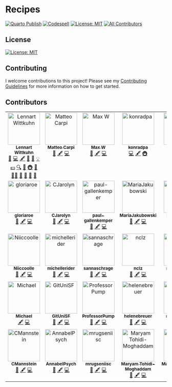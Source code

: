 # Recipes

[![Quarto Publish](https://github.com/lnnrtwttkhn/recipes/actions/workflows/publish.yml/badge.svg)](https://github.com/lnnrtwttkhn/quarto-website/actions/workflows/publish.yml)
[![Codespell](https://github.com/lnnrtwttkhn/recipes/actions/workflows/codespell.yml/badge.svg)](https://github.com/lnnrtwttkhn/quarto-website/actions/workflows/codespell.yml)
[![License: MIT](https://img.shields.io/badge/License-MIT-yellow.svg)](https://opensource.org/licenses/MIT)
[![All Contributors](https://img.shields.io/github/all-contributors/lnnrtwttkhn/recipes?color=ee8449&style=flat-square)](#contributors)

## License

[![License: MIT](https://img.shields.io/badge/License-MIT-yellow.svg)](https://opensource.org/licenses/MIT)

## Contributing

I welcome contributions to this project! Please see my [Contributing Guidelines](CONTRIBUTING.md) for more information on how to get started.

## Contributors

<!-- ALL-CONTRIBUTORS-LIST:START - Do not remove or modify this section -->
<!-- prettier-ignore-start -->
<!-- markdownlint-disable -->
<table>
  <tbody>
    <tr>
      <td align="center" valign="top" width="14.28%"><a href="https://lennartwittkuhn.com/"><img src="https://avatars.githubusercontent.com/u/42233065?v=4?s=100" width="100px;" alt="Lennart Wittkuhn"/><br /><sub><b>Lennart Wittkuhn</b></sub></a><br /><a href="https://github.com/lnnrtwttkhn/recipes/issues?q=author%3Alnnrtwttkhn" title="Bug reports">🐛</a> <a href="https://github.com/lnnrtwttkhn/recipes/commits?author=lnnrtwttkhn" title="Code">💻</a> <a href="#content-lnnrtwttkhn" title="Content">🖋</a> <a href="#design-lnnrtwttkhn" title="Design">🎨</a> <a href="https://github.com/lnnrtwttkhn/recipes/commits?author=lnnrtwttkhn" title="Documentation">📖</a> <a href="#example-lnnrtwttkhn" title="Examples">💡</a> <a href="#financial-lnnrtwttkhn" title="Financial">💵</a> <a href="#fundingFinding-lnnrtwttkhn" title="Funding Finding">🔍</a> <a href="#ideas-lnnrtwttkhn" title="Ideas, Planning, & Feedback">🤔</a> <a href="#infra-lnnrtwttkhn" title="Infrastructure (Hosting, Build-Tools, etc)">🚇</a> <a href="#maintenance-lnnrtwttkhn" title="Maintenance">🚧</a> <a href="#mentoring-lnnrtwttkhn" title="Mentoring">🧑‍🏫</a> <a href="#projectManagement-lnnrtwttkhn" title="Project Management">📆</a> <a href="#question-lnnrtwttkhn" title="Answering Questions">💬</a> <a href="https://github.com/lnnrtwttkhn/recipes/pulls?q=is%3Apr+reviewed-by%3Alnnrtwttkhn" title="Reviewed Pull Requests">👀</a> <a href="#talk-lnnrtwttkhn" title="Talks">📢</a></td>
      <td align="center" valign="top" width="14.28%"><a href="http://www.tametodesign.it"><img src="https://avatars.githubusercontent.com/u/16087032?v=4?s=100" width="100px;" alt="Matteo Carpi"/><br /><sub><b>Matteo Carpi</b></sub></a><br /><a href="https://github.com/lnnrtwttkhn/recipes/issues?q=author%3Amatteocarpi" title="Bug reports">🐛</a> <a href="#content-matteocarpi" title="Content">🖋</a> <a href="https://github.com/lnnrtwttkhn/recipes/commits?author=matteocarpi" title="Code">💻</a></td>
      <td align="center" valign="top" width="14.28%"><a href="https://github.com/elmwdow"><img src="https://avatars.githubusercontent.com/u/153852938?v=4?s=100" width="100px;" alt="Max W"/><br /><sub><b>Max W</b></sub></a><br /><a href="https://github.com/lnnrtwttkhn/recipes/issues?q=author%3Aelmwdow" title="Bug reports">🐛</a> <a href="#content-elmwdow" title="Content">🖋</a> <a href="https://github.com/lnnrtwttkhn/recipes/commits?author=elmwdow" title="Code">💻</a></td>
      <td align="center" valign="top" width="14.28%"><a href="https://github.com/konradpa"><img src="https://avatars.githubusercontent.com/u/135045175?v=4?s=100" width="100px;" alt="konradpa"/><br /><sub><b>konradpa</b></sub></a><br /><a href="https://github.com/lnnrtwttkhn/recipes/commits?author=konradpa" title="Code">💻</a> <a href="#content-konradpa" title="Content">🖋</a> <a href="#infra-konradpa" title="Infrastructure (Hosting, Build-Tools, etc)">🚇</a></td>
      <td align="center" valign="top" width="14.28%"><a href="https://github.com/luap3"><img src="https://avatars.githubusercontent.com/u/52623052?v=4?s=100" width="100px;" alt="Paul S"/><br /><sub><b>Paul S</b></sub></a><br /><a href="#content-luap3" title="Content">🖋</a> <a href="https://github.com/lnnrtwttkhn/recipes/commits?author=luap3" title="Code">💻</a> <a href="https://github.com/lnnrtwttkhn/recipes/issues?q=author%3Aluap3" title="Bug reports">🐛</a></td>
      <td align="center" valign="top" width="14.28%"><a href="https://github.com/rezahakimazar"><img src="https://avatars.githubusercontent.com/u/170933224?v=4?s=100" width="100px;" alt="rezahakimazar"/><br /><sub><b>rezahakimazar</b></sub></a><br /><a href="https://github.com/lnnrtwttkhn/recipes/issues?q=author%3Arezahakimazar" title="Bug reports">🐛</a> <a href="#content-rezahakimazar" title="Content">🖋</a> <a href="https://github.com/lnnrtwttkhn/recipes/commits?author=rezahakimazar" title="Code">💻</a></td>
      <td align="center" valign="top" width="14.28%"><a href="https://github.com/KaroBrix"><img src="https://avatars.githubusercontent.com/u/170931543?v=4?s=100" width="100px;" alt="KaroBrix"/><br /><sub><b>KaroBrix</b></sub></a><br /><a href="https://github.com/lnnrtwttkhn/recipes/issues?q=author%3AKaroBrix" title="Bug reports">🐛</a> <a href="#content-KaroBrix" title="Content">🖋</a> <a href="https://github.com/lnnrtwttkhn/recipes/commits?author=KaroBrix" title="Code">💻</a></td>
    </tr>
    <tr>
      <td align="center" valign="top" width="14.28%"><a href="https://github.com/gloriaroe"><img src="https://avatars.githubusercontent.com/u/170644255?v=4?s=100" width="100px;" alt="gloriaroe"/><br /><sub><b>gloriaroe</b></sub></a><br /><a href="https://github.com/lnnrtwttkhn/recipes/issues?q=author%3Agloriaroe" title="Bug reports">🐛</a> <a href="#content-gloriaroe" title="Content">🖋</a> <a href="https://github.com/lnnrtwttkhn/recipes/commits?author=gloriaroe" title="Code">💻</a></td>
      <td align="center" valign="top" width="14.28%"><a href="https://github.com/CJarolyn"><img src="https://avatars.githubusercontent.com/u/164935494?v=4?s=100" width="100px;" alt="CJarolyn"/><br /><sub><b>CJarolyn</b></sub></a><br /><a href="https://github.com/lnnrtwttkhn/recipes/issues?q=author%3ACJarolyn" title="Bug reports">🐛</a> <a href="#content-CJarolyn" title="Content">🖋</a> <a href="https://github.com/lnnrtwttkhn/recipes/commits?author=CJarolyn" title="Code">💻</a></td>
      <td align="center" valign="top" width="14.28%"><a href="https://github.com/paul-gallenkemper"><img src="https://avatars.githubusercontent.com/u/163852105?v=4?s=100" width="100px;" alt="paul-gallenkemper"/><br /><sub><b>paul-gallenkemper</b></sub></a><br /><a href="https://github.com/lnnrtwttkhn/recipes/issues?q=author%3Apaul-gallenkemper" title="Bug reports">🐛</a> <a href="#content-paul-gallenkemper" title="Content">🖋</a> <a href="https://github.com/lnnrtwttkhn/recipes/commits?author=paul-gallenkemper" title="Code">💻</a></td>
      <td align="center" valign="top" width="14.28%"><a href="https://github.com/MariaJakubowski"><img src="https://avatars.githubusercontent.com/u/170933545?v=4?s=100" width="100px;" alt="MariaJakubowski"/><br /><sub><b>MariaJakubowski</b></sub></a><br /><a href="https://github.com/lnnrtwttkhn/recipes/issues?q=author%3AMariaJakubowski" title="Bug reports">🐛</a> <a href="#content-MariaJakubowski" title="Content">🖋</a> <a href="https://github.com/lnnrtwttkhn/recipes/commits?author=MariaJakubowski" title="Code">💻</a></td>
      <td align="center" valign="top" width="14.28%"><a href="https://github.com/LucaCoolGirl"><img src="https://avatars.githubusercontent.com/u/170938348?v=4?s=100" width="100px;" alt="LucaCoolGirl"/><br /><sub><b>LucaCoolGirl</b></sub></a><br /><a href="https://github.com/lnnrtwttkhn/recipes/issues?q=author%3ALucaCoolGirl" title="Bug reports">🐛</a> <a href="#content-LucaCoolGirl" title="Content">🖋</a> <a href="https://github.com/lnnrtwttkhn/recipes/commits?author=LucaCoolGirl" title="Code">💻</a></td>
      <td align="center" valign="top" width="14.28%"><a href="https://github.com/nastaran-rajaei-psy"><img src="https://avatars.githubusercontent.com/u/170937231?v=4?s=100" width="100px;" alt="nastaran-rajaei-psy"/><br /><sub><b>nastaran-rajaei-psy</b></sub></a><br /><a href="https://github.com/lnnrtwttkhn/recipes/issues?q=author%3Anastaran-rajaei-psy" title="Bug reports">🐛</a> <a href="#content-nastaran-rajaei-psy" title="Content">🖋</a> <a href="https://github.com/lnnrtwttkhn/recipes/commits?author=nastaran-rajaei-psy" title="Code">💻</a></td>
      <td align="center" valign="top" width="14.28%"><a href="https://github.com/sivanujah"><img src="https://avatars.githubusercontent.com/u/171514107?v=4?s=100" width="100px;" alt="sivanujah"/><br /><sub><b>sivanujah</b></sub></a><br /><a href="https://github.com/lnnrtwttkhn/recipes/issues?q=author%3Asivanujah" title="Bug reports">🐛</a> <a href="#content-sivanujah" title="Content">🖋</a> <a href="https://github.com/lnnrtwttkhn/recipes/commits?author=sivanujah" title="Code">💻</a></td>
    </tr>
    <tr>
      <td align="center" valign="top" width="14.28%"><a href="https://github.com/Niiccoolle"><img src="https://avatars.githubusercontent.com/u/170935948?v=4?s=100" width="100px;" alt="Niiccoolle"/><br /><sub><b>Niiccoolle</b></sub></a><br /><a href="https://github.com/lnnrtwttkhn/recipes/issues?q=author%3ANiiccoolle" title="Bug reports">🐛</a> <a href="#content-Niiccoolle" title="Content">🖋</a> <a href="https://github.com/lnnrtwttkhn/recipes/commits?author=Niiccoolle" title="Code">💻</a></td>
      <td align="center" valign="top" width="14.28%"><a href="https://github.com/michellerider"><img src="https://avatars.githubusercontent.com/u/169048521?v=4?s=100" width="100px;" alt="michellerider"/><br /><sub><b>michellerider</b></sub></a><br /><a href="https://github.com/lnnrtwttkhn/recipes/issues?q=author%3Amichellerider" title="Bug reports">🐛</a> <a href="#content-michellerider" title="Content">🖋</a> <a href="https://github.com/lnnrtwttkhn/recipes/commits?author=michellerider" title="Code">💻</a></td>
      <td align="center" valign="top" width="14.28%"><a href="https://github.com/sannaschrage"><img src="https://avatars.githubusercontent.com/u/166392992?v=4?s=100" width="100px;" alt="sannaschrage"/><br /><sub><b>sannaschrage</b></sub></a><br /><a href="https://github.com/lnnrtwttkhn/recipes/issues?q=author%3Asannaschrage" title="Bug reports">🐛</a> <a href="#content-sannaschrage" title="Content">🖋</a> <a href="https://github.com/lnnrtwttkhn/recipes/commits?author=sannaschrage" title="Code">💻</a></td>
      <td align="center" valign="top" width="14.28%"><a href="https://github.com/nclz"><img src="https://avatars.githubusercontent.com/u/170938987?v=4?s=100" width="100px;" alt="nclz"/><br /><sub><b>nclz</b></sub></a><br /><a href="https://github.com/lnnrtwttkhn/recipes/issues?q=author%3Anclz" title="Bug reports">🐛</a> <a href="#content-nclz" title="Content">🖋</a> <a href="https://github.com/lnnrtwttkhn/recipes/commits?author=nclz" title="Code">💻</a></td>
      <td align="center" valign="top" width="14.28%"><a href="https://github.com/miriamrabels"><img src="https://avatars.githubusercontent.com/u/171564967?v=4?s=100" width="100px;" alt="miriamrabels"/><br /><sub><b>miriamrabels</b></sub></a><br /><a href="https://github.com/lnnrtwttkhn/recipes/issues?q=author%3Amiriamrabels" title="Bug reports">🐛</a> <a href="#content-miriamrabels" title="Content">🖋</a> <a href="https://github.com/lnnrtwttkhn/recipes/commits?author=miriamrabels" title="Code">💻</a></td>
      <td align="center" valign="top" width="14.28%"><a href="https://github.com/mareikelwagner"><img src="https://avatars.githubusercontent.com/u/170938286?v=4?s=100" width="100px;" alt="Mareike"/><br /><sub><b>Mareike</b></sub></a><br /><a href="https://github.com/lnnrtwttkhn/recipes/issues?q=author%3Amareikelwagner" title="Bug reports">🐛</a> <a href="#content-mareikelwagner" title="Content">🖋</a> <a href="https://github.com/lnnrtwttkhn/recipes/commits?author=mareikelwagner" title="Code">💻</a></td>
      <td align="center" valign="top" width="14.28%"><a href="https://github.com/JuCaHeWi"><img src="https://avatars.githubusercontent.com/u/170937408?v=4?s=100" width="100px;" alt="JuCaHeWi"/><br /><sub><b>JuCaHeWi</b></sub></a><br /><a href="https://github.com/lnnrtwttkhn/recipes/issues?q=author%3AJuCaHeWi" title="Bug reports">🐛</a> <a href="#content-JuCaHeWi" title="Content">🖋</a> <a href="https://github.com/lnnrtwttkhn/recipes/commits?author=JuCaHeWi" title="Code">💻</a></td>
    </tr>
    <tr>
      <td align="center" valign="top" width="14.28%"><a href="https://github.com/octomike"><img src="https://avatars.githubusercontent.com/u/5805185?v=4?s=100" width="100px;" alt="Michael"/><br /><sub><b>Michael</b></sub></a><br /><a href="#content-octomike" title="Content">🖋</a> <a href="https://github.com/lnnrtwttkhn/recipes/commits?author=octomike" title="Code">💻</a></td>
      <td align="center" valign="top" width="14.28%"><a href="https://github.com/GitUniSF"><img src="https://avatars.githubusercontent.com/u/171565666?v=4?s=100" width="100px;" alt="GitUniSF"/><br /><sub><b>GitUniSF</b></sub></a><br /><a href="https://github.com/lnnrtwttkhn/recipes/issues?q=author%3AGitUniSF" title="Bug reports">🐛</a> <a href="#content-GitUniSF" title="Content">🖋</a> <a href="https://github.com/lnnrtwttkhn/recipes/commits?author=GitUniSF" title="Code">💻</a></td>
      <td align="center" valign="top" width="14.28%"><a href="https://github.com/ProfessorPump"><img src="https://avatars.githubusercontent.com/u/92522493?v=4?s=100" width="100px;" alt="ProfessorPump"/><br /><sub><b>ProfessorPump</b></sub></a><br /><a href="https://github.com/lnnrtwttkhn/recipes/issues?q=author%3AProfessorPump" title="Bug reports">🐛</a> <a href="#content-ProfessorPump" title="Content">🖋</a> <a href="https://github.com/lnnrtwttkhn/recipes/commits?author=ProfessorPump" title="Code">💻</a></td>
      <td align="center" valign="top" width="14.28%"><a href="https://github.com/helenebreuer"><img src="https://avatars.githubusercontent.com/u/170937282?v=4?s=100" width="100px;" alt="helenebreuer"/><br /><sub><b>helenebreuer</b></sub></a><br /><a href="https://github.com/lnnrtwttkhn/recipes/issues?q=author%3Ahelenebreuer" title="Bug reports">🐛</a> <a href="#content-helenebreuer" title="Content">🖋</a> <a href="https://github.com/lnnrtwttkhn/recipes/commits?author=helenebreuer" title="Code">💻</a></td>
      <td align="center" valign="top" width="14.28%"><a href="https://github.com/martinaengel"><img src="https://avatars.githubusercontent.com/u/171546960?v=4?s=100" width="100px;" alt="martinaengel"/><br /><sub><b>martinaengel</b></sub></a><br /><a href="https://github.com/lnnrtwttkhn/recipes/issues?q=author%3Amartinaengel" title="Bug reports">🐛</a> <a href="#content-martinaengel" title="Content">🖋</a> <a href="https://github.com/lnnrtwttkhn/recipes/commits?author=martinaengel" title="Code">💻</a></td>
      <td align="center" valign="top" width="14.28%"><a href="https://github.com/Mirarufeger"><img src="https://avatars.githubusercontent.com/u/170929744?v=4?s=100" width="100px;" alt="Mirarufeger"/><br /><sub><b>Mirarufeger</b></sub></a><br /><a href="https://github.com/lnnrtwttkhn/recipes/issues?q=author%3AMirarufeger" title="Bug reports">🐛</a> <a href="#content-Mirarufeger" title="Content">🖋</a> <a href="https://github.com/lnnrtwttkhn/recipes/commits?author=Mirarufeger" title="Code">💻</a></td>
      <td align="center" valign="top" width="14.28%"><a href="https://github.com/MarieBouwgena"><img src="https://avatars.githubusercontent.com/u/170937996?v=4?s=100" width="100px;" alt="MarieBouwgena"/><br /><sub><b>MarieBouwgena</b></sub></a><br /><a href="https://github.com/lnnrtwttkhn/recipes/issues?q=author%3AMarieBouwgena" title="Bug reports">🐛</a> <a href="#content-MarieBouwgena" title="Content">🖋</a> <a href="https://github.com/lnnrtwttkhn/recipes/commits?author=MarieBouwgena" title="Code">💻</a></td>
    </tr>
    <tr>
      <td align="center" valign="top" width="14.28%"><a href="https://github.com/CMannstein"><img src="https://avatars.githubusercontent.com/u/167006811?v=4?s=100" width="100px;" alt="CMannstein"/><br /><sub><b>CMannstein</b></sub></a><br /><a href="https://github.com/lnnrtwttkhn/recipes/issues?q=author%3ACMannstein" title="Bug reports">🐛</a> <a href="#content-CMannstein" title="Content">🖋</a> <a href="https://github.com/lnnrtwttkhn/recipes/commits?author=CMannstein" title="Code">💻</a></td>
      <td align="center" valign="top" width="14.28%"><a href="https://github.com/AnnabelPsych"><img src="https://avatars.githubusercontent.com/u/170936873?v=4?s=100" width="100px;" alt="AnnabelPsych"/><br /><sub><b>AnnabelPsych</b></sub></a><br /><a href="https://github.com/lnnrtwttkhn/recipes/issues?q=author%3AAnnabelPsych" title="Bug reports">🐛</a> <a href="#content-AnnabelPsych" title="Content">🖋</a> <a href="https://github.com/lnnrtwttkhn/recipes/commits?author=AnnabelPsych" title="Code">💻</a></td>
      <td align="center" valign="top" width="14.28%"><a href="https://github.com/mrugseniisc"><img src="https://avatars.githubusercontent.com/u/34479644?v=4?s=100" width="100px;" alt="mrugseniisc"/><br /><sub><b>mrugseniisc</b></sub></a><br /><a href="https://github.com/lnnrtwttkhn/recipes/issues?q=author%3Amrugseniisc" title="Bug reports">🐛</a> <a href="#content-mrugseniisc" title="Content">🖋</a> <a href="https://github.com/lnnrtwttkhn/recipes/commits?author=mrugseniisc" title="Code">💻</a></td>
      <td align="center" valign="top" width="14.28%"><a href="https://github.com/Maryamtohidi"><img src="https://avatars.githubusercontent.com/u/68547850?v=4?s=100" width="100px;" alt="Maryam Tohidi-Moghaddam"/><br /><sub><b>Maryam Tohidi-Moghaddam</b></sub></a><br /><a href="https://github.com/lnnrtwttkhn/recipes/issues?q=author%3AMaryamtohidi" title="Bug reports">🐛</a> <a href="#content-Maryamtohidi" title="Content">🖋</a> <a href="https://github.com/lnnrtwttkhn/recipes/commits?author=Maryamtohidi" title="Code">💻</a></td>
      <td align="center" valign="top" width="14.28%"><a href="https://github.com/MaurizioSicorello"><img src="https://avatars.githubusercontent.com/u/51700288?v=4?s=100" width="100px;" alt="MaurizioSicorello"/><br /><sub><b>MaurizioSicorello</b></sub></a><br /><a href="#content-MaurizioSicorello" title="Content">🖋</a> <a href="https://github.com/lnnrtwttkhn/recipes/commits?author=MaurizioSicorello" title="Code">💻</a></td>
      <td align="center" valign="top" width="14.28%"><a href="https://github.com/SamuSander"><img src="https://avatars.githubusercontent.com/u/96007373?v=4?s=100" width="100px;" alt="Samuel Sander"/><br /><sub><b>Samuel Sander</b></sub></a><br /><a href="#content-SamuSander" title="Content">🖋</a> <a href="https://github.com/lnnrtwttkhn/recipes/commits?author=SamuSander" title="Code">💻</a></td>
    </tr>
  </tbody>
</table>

<!-- markdownlint-restore -->
<!-- prettier-ignore-end -->

<!-- ALL-CONTRIBUTORS-LIST:END -->
